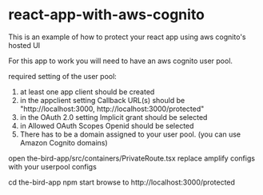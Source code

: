 # react-app-with-aws-cognito
This is an example of how to protect your react app using aws cognito's hosted UI 

For this app to work you will need to have an aws cognito user pool.

required setting of the user pool:

1. at least one app client should be created
2. in the appclient setting Callback URL(s) should be "http://localhost:3000, http://localhost:3000/protected"
3. in the OAuth 2.0 setting Implicit grant should be selected
4. in Allowed OAuth Scopes Openid should be selected
5. There has to be a domain assigned to your user pool. (you can use Amazon Cognito domains)

open the-bird-app/src/containers/PrivateRoute.tsx
replace amplify configs with your userpool configs

cd the-bird-app
npm start
browse to http://localhost:3000/protected